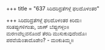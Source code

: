 +++
title = "637 ಸಿರಿದರಿದ್ರತೆಗಳ್ಗೆ ಫಲದೊಳಂತರ"

+++
ಸಿರಿದರಿದ್ರತೆಗಳ್ಗೆ ಫಲದೊಳಂತರ ಕಿರಿದು।  
ಸರಿತಪ್ಪುಗಳಿಗಂತು, ಜಾಣ್ ಬೆಪ್ಪುಗಳ್ಗಂ॥  
ಮರಣವೆಲ್ಲವನೊಂದೆ ತೆರದಿ ಮುಸುಕುವುದೆಂದೊ।  
ಪರವೆಯೆಂತಾದೊಡೇಂ? - ಮಂಕುತಿಮ್ಮ॥  
